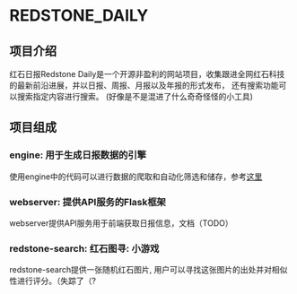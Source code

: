 # REDSTONE_DAILY

## 项目介绍

红石日报Redstone Daily是一个开源非盈利的网站项目，收集跟进全网红石科技的最新前沿进展，并以日报、周报、月报以及年报的形式发布， 还有搜索功能可以搜索指定内容进行搜索。
(好像是不是混进了什么奇奇怪怪的小工具)

## 项目组成

### engine: 用于生成日报数据的引擎

使用engine中的代码可以进行数据的爬取和自动化筛选和储存，参考[这里](engine_old/README.md)

### webserver: 提供API服务的Flask框架

webserver提供API服务用于前端获取日报信息，文档（TODO）

### redstone-search: 红石图寻: 小游戏

redstone-search提供一张随机红石图片, 用户可以寻找这张图片的出处并对相似性进行评分。（失踪了（?